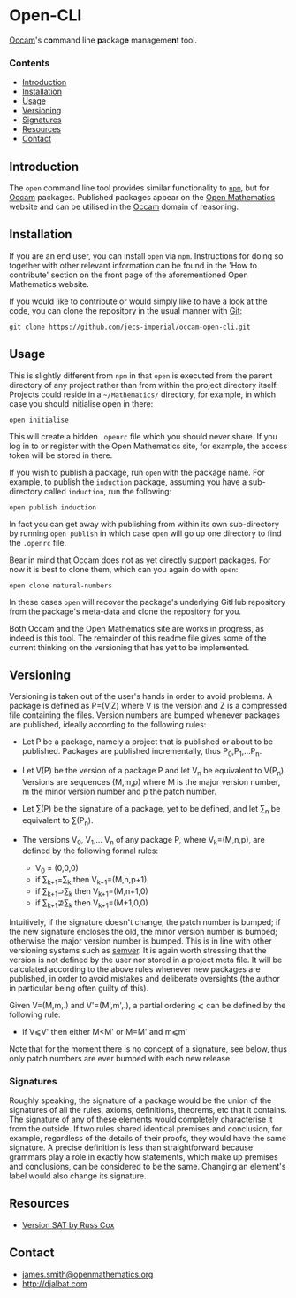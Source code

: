 # Open-CLI

[Occam](https://github.com/jecs-imperial/occam)'s c**o**mmand line **p**ackag**e** manageme**n**t tool.

### Contents

- [Introduction](#introduction)
- [Installation](#installation)
- [Usage](#usage)
- [Versioning](#versioning)
- [Signatures](#signatures)
- [Resources](#resources)
- [Contact](#contact)

## Introduction

The `open` command line tool provides similar functionality to [`npm`](https://www.npmjs.com/), but for [Occam](http://djalbat.com/occam) packages. Published packages appear on the [Open Mathematics](https://openmathematics.org) website and can be utilised in the [Occam](http://occam.science) domain of reasoning.

## Installation

If you are an end user, you can install `open` via `npm`. Instructions for doing so together with other relevant information can be found in the 'How to contribute' section on the front page of the aforementioned Open Mathematics website.

If you would like to contribute or would simply like to have a look at the code, you can clone the repository in the usual manner with [Git](https://git-scm.com/):

    git clone https://github.com/jecs-imperial/occam-open-cli.git

## Usage

This is slightly different from `npm` in that `open` is executed from the parent directory of any project rather than from within the project directory itself. Projects could reside in a `~/Mathematics/` directory, for example, in which case you should initialise open in there:

    open initialise

This will create a hidden `.openrc` file which you should never share. If you log in to or register with the Open Mathematics site, for example, the access token will be stored in there.

If you wish to publish a package, run `open` with the package name. For example, to publish the `induction` package, assuming you have a sub-directory called `induction`, run the following:

    open publish induction

In fact you can get away with publishing from within its own sub-directory by running `open publish` in which case `open` will go up one directory to find the `.openrc` file.

Bear in mind that Occam does not as yet directly support packages. For now it is best to clone them, which can you again do with `open`:

    open clone natural-numbers

In these cases `open` will recover the package's underlying GitHub repository from the package's meta-data and clone the repository for you.

Both Occam and the Open Mathematics site are works in progress, as indeed is this tool. The remainder of this readme file gives some of the current thinking on the versioning that has yet to be implemented.

## Versioning

Versioning is taken out of the user's hands in order to avoid problems. A package is defined as P=(V,Z) where V is the version and Z is a compressed file containing the files. Version numbers are bumped whenever packages are published, ideally according to the following rules:

* Let P be a package, namely a project that is published or about to be published. Packages are published incrementally, thus P<sub>0</sub>,P<sub>1</sub>,...P<sub>n</sub>.

* Let V(P) be the version of a package P and let V<sub>n</sub> be equivalent to V(P<sub>n</sub>). Versions are sequences (M,m,p) where M is the major version number, m the minor version number and p the patch number. 

* Let ∑(P) be the signature of a package, yet to be defined, and let ∑<sub>n</sub> be equivalent to ∑(P<sub>n</sub>).

* The versions V<sub>0</sub>, V<sub>1</sub>,... V<sub>n</sub> of any package P, where V<sub>k</sub>=(M,n,p), are defined by the following formal rules:
  - V<sub>0</sub> = (0,0,0)
  - if ∑<sub>k+1</sub>=∑<sub>k</sub> then V<sub>k+1</sub>=(M,n,p+1)
  - if ∑<sub>k+1</sub>⊃∑<sub>k</sub> then V<sub>k+1</sub>=(M,n+1,0)
  - if ∑<sub>k+1</sub>⊉∑<sub>k</sub> then V<sub>k+1</sub>=(M+1,0,0)
  
Intuitively, if the signature doesn't change, the patch number is bumped; if the new signature encloses the old, the minor version number is bumped; otherwise the major version number is bumped. This is in line with other versioning systems such as [semver](http://semver.org/). It is again worth stressing that the version is not defined by the user nor stored in a project meta file. It will be calculated according to the above rules whenever new packages are published, in order to avoid mistakes and deliberate oversights (the author in particular being often guilty of this).

Given V=(M,m,.) and V'=(M',m',.), a partial ordering ⩽ can be defined by the following rule:

* if V⩽V' then either M&lt;M' or M=M' and m⩽m'

Note that for the moment there is no concept of a signature, see below, thus only patch numbers are ever bumped with each new release.

### Signatures

Roughly speaking, the signature of a package would be the union of the signatures of all the rules, axioms, definitions, theorems, etc that it contains. The signature of any of these elements would completely characterise it from the outside. If two rules shared identical premises and conclusion, for example, regardless of the details of their proofs, they would have the same signature. A precise definition is less than straightforward because grammars play a role in exactly how statements, which make up premises and conclusions, can be considered to be the same. Changing an element's label would also change its signature.

## Resources

* [Version SAT by Russ Cox](https://research.swtch.com/version-sat)

## Contact

* james.smith@openmathematics.org
* http://djalbat.com
